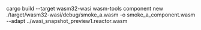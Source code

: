cargo build --target wasm32-wasi
wasm-tools component new ./target/wasm32-wasi/debug/smoke_a.wasm -o smoke_a_component.wasm --adapt ../wasi_snapshot_preview1.reactor.wasm
